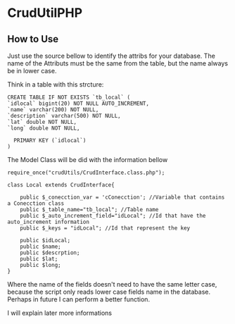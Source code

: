 CrudUtilPHP
===========

How to Use
----------

Just use the source bellow to identify the attribs for your database. The name of the Attributs must be the same from the table, but the name always be in lower case.

Think in a table with this strcture:

	CREATE TABLE IF NOT EXISTS `tb_local` (
  	`idlocal` bigint(20) NOT NULL AUTO_INCREMENT,
  	`name` varchar(200) NOT NULL,
  	`description` varchar(500) NOT NULL,
  	`lat` double NOT NULL,
  	`long` double NOT NULL,
	  
	  PRIMARY KEY (`idlocal`)
	)

The Model Class will be did with the information bellow

	require_once("crudUtils/CrudInterface.class.php");

	class Local extends CrudInterface{

		public $_conecction_var = 'cConecction'; //Variable that contains a Conecction class
		public $_table_name="tb_local"; //Table name
		public $_auto_increment_field="idLocal"; //Id that have the auto_increment information
		public $_keys = "idLocal"; //Id that represent the key
	
		public $idLocal;
		public $name;
		public $descrption;
		public $lat;
		public $long;
	}

Where the name of the fields doesn't need to have the same letter case, because the script only reads lower case fields name in the database. Perhaps in future I can perform a better function.

I will explain later more informations

	


